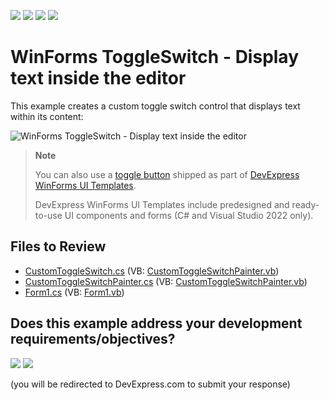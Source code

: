 <!-- default badges list -->
![](https://img.shields.io/endpoint?url=https://codecentral.devexpress.com/api/v1/VersionRange/128621881/13.2.5%2B)
[![](https://img.shields.io/badge/Open_in_DevExpress_Support_Center-FF7200?style=flat-square&logo=DevExpress&logoColor=white)](https://supportcenter.devexpress.com/ticket/details/E4965)
[![](https://img.shields.io/badge/📖_How_to_use_DevExpress_Examples-e9f6fc?style=flat-square)](https://docs.devexpress.com/GeneralInformation/403183)
[![](https://img.shields.io/badge/💬_Leave_Feedback-feecdd?style=flat-square)](#does-this-example-address-your-development-requirementsobjectives)
<!-- default badges end -->

# WinForms ToggleSwitch - Display text inside the editor

This example creates a custom toggle switch control that displays text within its content:

![WinForms ToggleSwitch - Display text inside the editor](https://raw.githubusercontent.com/DevExpress-Examples/how-to-place-text-inside-toggleswitch-e4965/13.2.5%2B/media/winforms-custom-toggle-switch.png)

> **Note**
>
> You can also use a [toggle button](https://docs.devexpress.com/WindowsForms/404077/ui-templates/buttons/toggle-button) shipped as part of [DevExpress WinForms UI Templates](https://docs.devexpress.com/WindowsForms/404061/ui-templates).
>
>  DevExpress WinForms UI Templates﻿ include predesigned and ready-to-use UI components and forms (C# and Visual Studio 2022 only).


## Files to Review

* [CustomToggleSwitch.cs](./CS/WindowsFormsApplication1/CustomToggleSwitch.cs) (VB: [CustomToggleSwitchPainter.vb](./VB/WindowsFormsApplication1/CustomToggleSwitchPainter.vb))
* [CustomToggleSwitchPainter.cs](./CS/WindowsFormsApplication1/CustomToggleSwitchPainter.cs) (VB: [CustomToggleSwitchPainter.vb](./VB/WindowsFormsApplication1/CustomToggleSwitchPainter.vb))
* [Form1.cs](./CS/WindowsFormsApplication1/Form1.cs) (VB: [Form1.vb](./VB/WindowsFormsApplication1/Form1.vb))
<!-- feedback -->
## Does this example address your development requirements/objectives?

[<img src="https://www.devexpress.com/support/examples/i/yes-button.svg"/>](https://www.devexpress.com/support/examples/survey.xml?utm_source=github&utm_campaign=display-text-inside-toggle-switch-winforms&~~~was_helpful=yes) [<img src="https://www.devexpress.com/support/examples/i/no-button.svg"/>](https://www.devexpress.com/support/examples/survey.xml?utm_source=github&utm_campaign=display-text-inside-toggle-switch-winforms&~~~was_helpful=no)

(you will be redirected to DevExpress.com to submit your response)
<!-- feedback end -->
